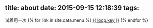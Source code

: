 title: about
date: 2015-09-15 12:18:39
tags:
---
试着用一次
{% for link in site.data.menu %}
<a href="{{ link }}">{{ loop.key }}</a>
{% endfor %}
